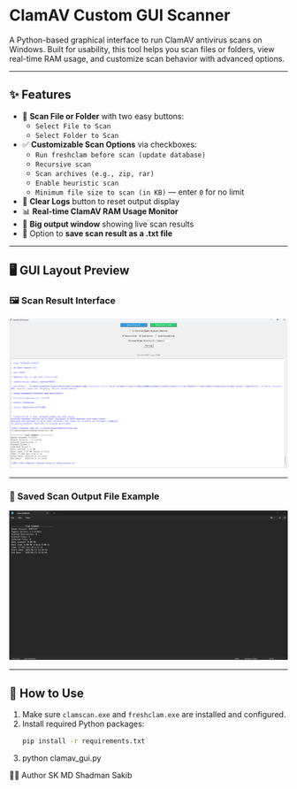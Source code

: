 # ClamAV Custom GUI Scanner

A Python-based graphical interface to run ClamAV antivirus scans on Windows. Built for usability, this tool helps you scan files or folders, view real-time RAM usage, and customize scan behavior with advanced options.

---

## ✨ Features

- 📁 **Scan File or Folder** with two easy buttons:
  - `Select File to Scan`
  - `Select Folder to Scan`
- ✅ **Customizable Scan Options** via checkboxes:
  - `Run freshclam before scan (update database)`
  - `Recursive scan`
  - `Scan archives (e.g., zip, rar)`
  - `Enable heuristic scan`
  - `Minimum file size to scan (in KB)` — enter `0` for no limit
- 🧹 **Clear Logs** button to reset output display
- 📊 **Real-time ClamAV RAM Usage Monitor**
- 📄 **Big output window** showing live scan results
- 💾 Option to **save scan result as a .txt file**

---

## 🖥️ GUI Layout Preview

### 🖼️ Scan Result Interface

![GUI Result](https://github.com/skmdshadmansakib/Clamav-Custom-GUI/blob/main/Screenshot%202025-06-13%20111525.png?raw=true)

---

### 📄 Saved Scan Output File Example

![Text File Result](https://github.com/skmdshadmansakib/Clamav-Custom-GUI/blob/main/Screenshot%202025-06-13%20111609.png?raw=true)

---

## 🔧 How to Use

1. Make sure `clamscan.exe` and `freshclam.exe` are installed and configured.
2. Install required Python packages:
   ```bash
   pip install -r requirements.txt
3. python clamav_gui.py

👨‍💻 Author
SK MD Shadman Sakib
